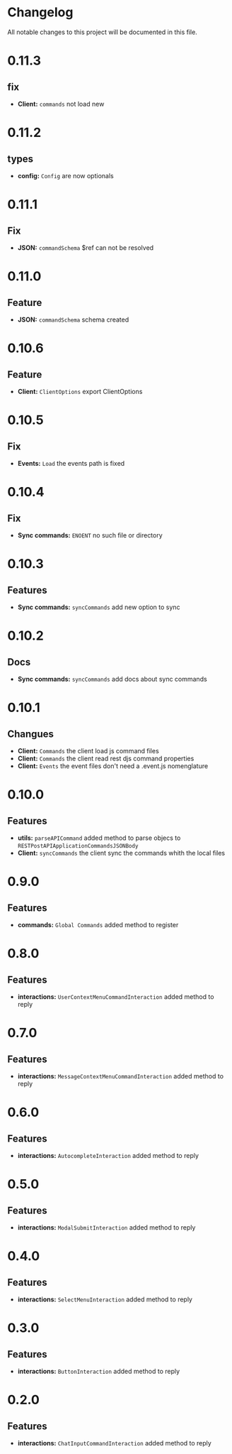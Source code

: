 # Changelog

All notable changes to this project will be documented in this file.

# 0.11.3

## fix

-   **Client:** `commands` not load new

# 0.11.2

## types

-   **config:** `Config` are now optionals

# 0.11.1

## Fix

-   **JSON:** `commandSchema` $ref can not be resolved

# 0.11.0

## Feature

-   **JSON:** `commandSchema` schema created

# 0.10.6

## Feature

-   **Client:** `ClientOptions` export ClientOptions

# 0.10.5

## Fix

-   **Events:** `Load` the events path is fixed

# 0.10.4

## Fix

-   **Sync commands:** `ENOENT` no such file or directory

# 0.10.3

## Features

-   **Sync commands:** `syncCommands` add new option to sync

# 0.10.2

## Docs

-   **Sync commands:** `syncCommands` add docs about sync commands

# 0.10.1

## Changues

-   **Client:** `Commands` the client load js command files
-   **Client:** `Commands` the client read rest djs command properties
-   **Client:** `Events` the event files don't need a .event.js nomenglature

# 0.10.0

## Features

-   **utils:** `parseAPICommand` added method to parse objecs to `RESTPostAPIApplicationCommandsJSONBody`
-   **Client:** `syncCommands` the client sync the commands whith the local files

# 0.9.0

## Features

-   **commands:** `Global Commands` added method to register

# 0.8.0

## Features

-   **interactions:** `UserContextMenuCommandInteraction` added method to reply

# 0.7.0

## Features

-   **interactions:** `MessageContextMenuCommandInteraction` added method to reply

# 0.6.0

## Features

-   **interactions:** `AutocompleteInteraction` added method to reply

# 0.5.0

## Features

-   **interactions:** `ModalSubmitInteraction` added method to reply

# 0.4.0

## Features

-   **interactions:** `SelectMenuInteraction` added method to reply

# 0.3.0

## Features

-   **interactions:** `ButtonInteraction` added method to reply

# 0.2.0

## Features

-   **interactions:** `ChatInputCommandInteraction` added method to reply
